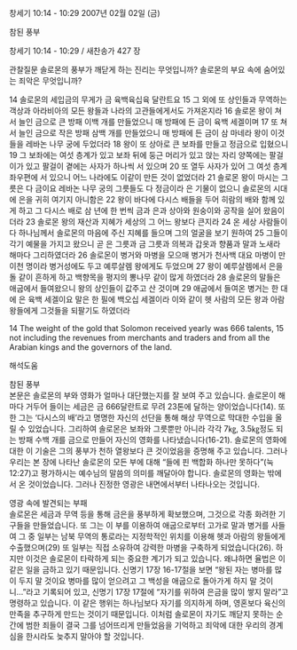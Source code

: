 창세기 10:14 - 10:29 
2007년 02월 02일 (금)

참된 풍부



창세기 10:14 - 10:29 / 새찬송가 427 장


관찰질문
솔로몬의 풍부가 깨닫게 하는 진리는 무엇입니까?
솔로몬의 부요 속에 숨어있는 죄악은 무엇입니까?

14 솔로몬의 세입금의 무게가 금 육백육십육 달란트요 15 그 외에 또 상인들과 무역하는 객상과 아라비아의 모든 왕들과 나라의 고관들에게서도 가져온지라 16 솔로몬 왕이 쳐서 늘인 금으로 큰 방패 이백 개를 만들었으니 매 방패에 든 금이 육백 세겔이며 17 또 쳐서 늘인 금으로 작은 방패 삼백 개를 만들었으니 매 방패에 든 금이 삼 마네라 왕이 이것들을 레바논 나무 궁에 두었더라 18 왕이 또 상아로 큰 보좌를 만들고 정금으로 입혔으니 19 그 보좌에는 여섯 층계가 있고 보좌 뒤에 둥근 머리가 있고 앉는 자리 양쪽에는 팔걸이가 있고 팔걸이 곁에는 사자가 하나씩 서 있으며 20 또 열두 사자가 있어 그 여섯 층계 좌우편에 서 있으니 어느 나라에도 이같이 만든 것이 없었더라 21 솔로몬 왕이 마시는 그릇은 다 금이요 레바논 나무 궁의 그릇들도 다 정금이라 은 기물이 없으니 솔로몬의 시대에 은을 귀히 여기지 아니함은 
22 왕이 바다에 다시스 배들을 두어 히람의 배와 함께 있게 하고 그 다시스 배로 삼 년에 한 번씩 금과 은과 상아와 원숭이와 공작을 실어 왔음이더라 23 솔로몬 왕의 재산과 지혜가 세상의 그 어느 왕보다 큰지라 24 온 세상 사람들이 다 하나님께서 솔로몬의 마음에 주신 지혜를 들으며 그의 얼굴을 보기 원하여 25 그들이 각기 예물을 가지고 왔으니 곧 은 그릇과 금 그릇과 의복과 갑옷과 향품과 말과 노새라 해마다 그리하였더라 26 솔로몬이 병거와 마병을 모으매 병거가 천사백 대요 마병이 만이천 명이라 병거성에도 두고 예루살렘 왕에게도 두었으며 27 왕이 예루살렘에서 은을 돌 같이 흔하게 하고 백향목을 평지의 뽕나무 같이 많게 하였더라 28 솔로몬의 말들은 애굽에서 들여왔으니 왕의 상인들이 값주고 산 것이며 29 애굽에서 들여온 병거는 한 대에 은 육백 세겔이요 말은 한 필에 백오십 세겔이라 이와 같이 헷 사람의 모든 왕과 아람 왕들에게 그것들을 되팔기도 하였더라 

14 The weight of the gold that Solomon received yearly was 666 talents, 15 not including the revenues from merchants and traders and from all the Arabian kings and the governors of the land.

해석도움





참된 풍부  
본문은 솔로몬의 부와 영화가 얼마나 대단했는지를 잘 보여 주고 있습니다. 솔로몬이 해마다 거두어 들이는 세금은 금 666달란트로 무려 23톤에 달하는 양이었습니다(14). 또한 그는 ‘다시스의 배’라고 명명한 자신의 선단을 통해 해상 무역으로 막대한 수입을 올릴 수 있었습니다. 그리하여 솔로몬은 보좌와 그릇뿐만 아니라 각각 7㎏, 3.5㎏정도 되는 방패 수백 개를 금으로 만들어 자신의 영화를 나타냈습니다(16-21). 솔로몬의 영화에 대한 이 기술은 그의 풍부가 천하 열왕보다 큰 것이었음을 증명해 주고 있습니다. 그러나 우리는 본 장에 나타난 솔로몬의 모든 부에 대해 “들에 핀 백합화 하나만 못하다”(눅 12:27)고 평가하시는 예수님의 말씀의 의미를 깨달아야 합니다. 솔로몬의 영화는 밖에서 온 것이었습니다. 그러나 진정한 영광은 내면에서부터 나타나오는 것입니다. 

영광 속에 발견되는 부패  
솔로몬은 세금과 무역 등을 통해 금은을 풍부하게 확보했으며, 그것으로 각종 화려한 기구들을 만들었습니다. 또 그는 이 부를 이용하여 애굽으로부터 고가로 말과 병거를 사들여 그 중 일부는 남북 무역의 통로라는 지정학적인 위치를 이용해 헷과 아람의 왕들에게 수출했으며(29) 또 일부는 직접 소유하여 강력한 마병을 구축하게 되었습니다(26). 하지만 이것은 솔로몬이 타락하게 되는 중요한 계기가 되고 있습니다. 왜냐하면 율법은 이 같은 일을 금하고 있기 때문입니다. 신명기 17장 16-17절을 보면 “왕된 자는 병마를 많이 두지 말 것이요 병마를 많이 얻으려고 그 백성을 애굽으로 돌아가게 하지 말 것이니…”라고 기록되어 있고, 신명기 17장 17절에 “자기를 위하여 은금을 많이 쌓지 말라”고 명령하고 있습니다. 이 같은 행위는 하나님보다 자기를 의지하게 하며, 영혼보다 육신의 만족을 추구하게 만드는 것이기 때문입니다. 이처럼 솔로몬이 자기도 깨닫지 못하는 순간에 범한 죄들이 결국 그를 넘어뜨리게 만들었음을 기억하고 죄악에 대한 우리의 경계심을 한시라도 늦추지 말아야 할 것입니다.